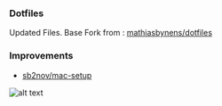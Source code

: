 ### Dotfiles

Updated Files. Base Fork from : [mathiasbynens/dotfiles](https://github.com/mathiasbynens/dotfiles)

### Improvements
- [sb2nov/mac-setup](https://github.com/sb2nov/mac-setup)

![alt text](https://raw.githubusercontent.com/denzelwamburu/dotfiles/master/mac/screen.png)



